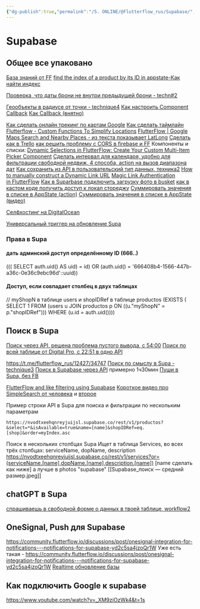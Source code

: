 ```yaml
---
{"dg-publish":true,"permalink":"/5. ONLINE/@Flutterflow_rus/Supabase/","created":"2024-10-04T16:57:07.858-03:00","updated":"2024-10-22T16:36:24.863-03:00"}
---
```


# Supabase
## Общее все упаковано
[База знаний от FF](https://community.flutterflow.io/knowledge-base)
[find the index of a product by its ID in appstate-Как найти индекс](https://community.flutterflow.io/discussions/post/update-item-index-app-state-CY5XvdriZpnEHEY)

[Проверка, что даты брони не внутри предыдущей брони - techn#2](https://www.youtube.com/watch?v=-l3iRV1WlEM)

[Геообъекты в радиусе от точки - technique4](https://www.youtube.com/watch?v=-l3iRV1WlEM)
[Как настроить Component Callback](https://www.youtube.com/watch?v=kzlnU6M6-9g)
[Как Callback (внятно)](https://www.youtube.com/watch?v=Z-MDcSer5As)

[Как сделать онлайн трекинг по картам Google](https://blog.flutterflow.io/live-tracking-google-maps-driver/)
[Как сделать таймлайн](https://www.youtube.com/watch?v=A6c_bvYQqSM)
[Flutterflow - Custom Functions To Simplify Locations](https://www.youtube.com/watch?v=23NM9JyRjQg)
[FlutterFlow | Google Maps Search and Nearby Places - из текста показывает LatLong](https://www.youtube.com/watch?v=29Oz0LI8j68)
[Сделать как в Trello](https://www.youtube.com/watch?v=pmqZAkZv-to)
[как решить проблему с CORS в firebase и FF](https://docs.flutterflow.io/actions/actions/utilities/upload-data#web-access-for-pdfs-and-other-files)
Компоненты и списки:
[Dynamic Selections in FlutterFlow: Create Your Custom Multi-Item Picker Component](https://www.youtube.com/watch?v=FV5Xw8LnpJE)
[Сделать интервал для календаря, удобно для фильтрации свободной недвиж, 4 способа, action на вызов диапазона дат](https://www.youtube.com/watch?v=kHUq8dIMy34)
[Как сохранить из API в пользовательский тип данных, техника2](https://www.youtube.com/watch?v=AzYHCgJrwmY)
[How to manually construct a Dynamic Link URL](https://www.youtube.com/watch?v=68yRbGtrWaE)
[Magic Link Authentication in FlutterFlow](https://www.youtube.com/watch?v=dc3aX52kpiE)
[Как в Suparbase подключить загрузку фото в busket](https://www.youtube.com/watch?v=jM7OfHD8J6E)
[как в кастом коде получить доступ к локал стореджу](https://community.flutterflow.io/widgets-and-design/post/custom-widget-and-ffappstate-KEqkOSuiJE6B7W7)
[Суммировать значения в списке в AppState (action)](https://rapidmvp.co/how-to-sum-values-of-flutterflow-variables/)
[Суммировать значения в списке в AppState (видео)](https://www.youtube.com/watch?v=VYC5vwnIpzQ)

[Селфхостинг на DigitalOcean](https://www.youtube.com/watch?v=dDhy6pk282U)

[Универсальный триггер на обновление Supa](https://youtu.be/PhAI000IbBU?si=vOTz6VRoGEyqFE_6)




### Права в Supa
#### дать админский доступ определённому ID (666..)
((( SELECT auth.uid() AS uid) = id) OR (auth.uid() = '666408b4-1566-447b-a36c-0e36c9ebc96d'::uuid))
#### Доступ, если совпадает столбец в двух таблицах
// myShopN в таблице users и shopIDRef в таблице productos
(EXISTS ( SELECT 1
FROM (users u
JOIN productos p ON ((u."myShopN" = p."shopIDRef")))
WHERE (u.id = auth.uid())))
## Поиск в Supa
[Поиск через API, решена проблема пустого вывода, с 54:00](https://www.youtube.com/watch?v=QikTDU4DDAU)
[Поиск по всей таблице от Digital Pro, c 22:51 в одно API](https://www.youtube.com/watch?v=gb7aKhDuZ4w)

https://t.me/flutterflow_rus/12427/34747
[Поиск по смыслу в Supa - technique3](https://www.youtube.com/watch?v=-l3iRV1WlEM)
[Поиск в Supabase через API](https://www.youtube.com/watch?v=1n4UGyNDAis) примерно 1ч30мин
[Пуши в Supa, без FB](https://www.youtube.com/watch?v=jfkE4_frL_c)

[FlutterFlow and like filtering using Supabase](https://medium.com/@thomas.mcneill_82427/flutterflow-and-filtering-queries-using-supabase-cfc35936ac3f)
[Короткое видео про SimpleSearch от человека](https://www.loom.com/share/fcbe0ef5c01e488f95b49b52bf9d1700) и [второе](https://www.loom.com/share/c80819672668420495bf3f531fc4a8ae)

Пример строки API в Supa для поиска и фильтрации по нескольким параметрам
```
https://nvodtxeehqnreyjuijsl.supabase.co/rest/v1/productos?&select=*&isAvailable=true&name=[name]&shopIDRef=eq.[shop]&order=myIndex.asc
```

Поиск в нескольких столбцах Supa
Ищет в таблица Services, во всех трёх столбцах: serviceName, dopName, description 
https://nvodtxeehqnreyjuijsl.supabase.co/rest/v1/services?or=(serviceName.[name],dopName.[name],description.[name])
[name сделать как ниже]
а лучше в photos "supabase"
[[Supabase_поиск — средний размер.jpeg]]


## chatGPT в Supa
[спрашиваешь в свободной форме о данных в твоей таблице, workflow2](https://www.youtube.com/watch?v=Q1M1e7FpuuU)


## OneSignal, Push для Supabase
https://community.flutterflow.io/discussions/post/onesignal-integration-for-notifications---notifications-for-supabase-yd2c5sa4jzoQr1W
Уже есть такая - https://community.flutterflow.io/discussions/post/onesignal-integration-for-notifications---notifications-for-supabase-yd2c5sa4jzoQr1W
[Realtime обновление базы](https://www.youtube.com/watch?v=3wvXtIgWUF4&t=391s)

## Как подключить Google к supabase
https://www.youtube.com/watch?v=_XM9ziOzWk4&t=1s
